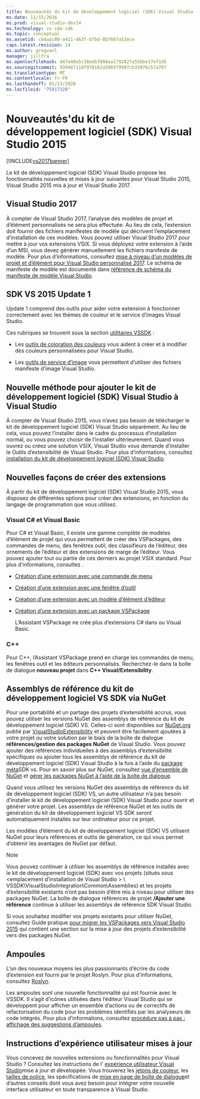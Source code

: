 ```yaml
---
title: Nouveautés du kit de développement logiciel (SDK) Visual Studio 2015 | Microsoft Docs
ms.date: 11/15/2016
ms.prod: visual-studio-dev14
ms.technology: vs-ide-sdk
ms.topic: conceptual
ms.assetid: c64aac80-a411-463f-b7bd-8b7607a52ece
caps.latest.revision: 14
ms.author: gregvanl
manager: jillfra
ms.openlocfilehash: d47e40a5c38eeb7898aa179282fa55bbe17ef1d5
ms.sourcegitcommit: 939407118f978162a590379997cb33076c57a707
ms.translationtype: MT
ms.contentlocale: fr-FR
ms.lasthandoff: 01/13/2020
ms.locfileid: "75917328"
---
```

# <a name="what39s-new-in-the-visual-studio-2015-sdk"></a>Nouveautés&#39;du kit de développement logiciel (SDK) Visual Studio 2015
[!INCLUDE[vs2017banner](../includes/vs2017banner.md)]

Le kit de développement logiciel (SDK) Visual Studio propose les fonctionnalités nouvelles et mises à jour suivantes pour Visual Studio 2015, Visual Studio 2015 mis à jour et Visual Studio 2017.

## <a name="visual-studio-2017"></a>Visual Studio 2017

À compter de Visual Studio 2017, l’analyse des modèles de projet et d’élément personnalisés ne sera plus effectuée. Au lieu de cela, l’extension doit fournir des fichiers manifestes de modèle qui décrivent l’emplacement d’installation de ces modèles. Vous pouvez utiliser Visual Studio 2017 pour mettre à jour vos extensions VSIX. Si vous déployez votre extension à l’aide d’un MSI, vous devez générer manuellement les fichiers manifeste de modèle. Pour plus d’informations, consultez [mise à niveau d’un modèles de projet et d’élément pour Visual Studio personnalisé 2017](/visualstudio/extensibility/upgrading-custom-project-and-item-templates-for-visual-studio-2017?view=vs-2015). Le schéma de manifeste de modèle est documenté dans [référence de schéma du manifeste de modèle Visual Studio](/visualstudio/extensibility/visual-studio-template-manifest-schema-reference).

## <a name="vs-2015-sdk-update-1"></a>SDK VS 2015 Update 1
 Update 1 comprend des outils pour aider votre extension à fonctionner correctement avec les thèmes de couleur et le service d’images Visual Studio.

 Ces rubriques se trouvent sous la section [utilitaires VSSDK](../extensibility/internals/vssdk-utilities.md) :

- Les [outils de coloration des couleurs](../extensibility/internals/color-theming-tools.md) vous aident à créer et à modifier des couleurs personnalisées pour Visual Studio.

- Les [outils de service d’image](../extensibility/internals/image-service-tools.md) vous permettent d’utiliser des fichiers manifeste d’image Visual Studio.

## <a name="new-way-to-add-the-visual-studio-sdk-to-visual-studio"></a>Nouvelle méthode pour ajouter le kit de développement logiciel (SDK) Visual Studio à Visual Studio
 À compter de Visual Studio 2015, vous n’avez pas besoin de télécharger le kit de développement logiciel (SDK) Visual Studio séparément. Au lieu de cela, vous pouvez l’installer dans le cadre du processus d’installation normal, ou vous pouvez choisir de l’installer ultérieurement. Quand vous ouvrez ou créez une solution VSIX, Visual Studio vous demande d’installer le Outils d’extensibilité de Visual Studio. Pour plus d’informations, consultez [installation du kit de développement logiciel (SDK) Visual Studio](../extensibility/installing-the-visual-studio-sdk.md).

## <a name="new-ways-of-creating-extensions"></a>Nouvelles façons de créer des extensions
 À partir du kit de développement logiciel (SDK) Visual Studio 2015, vous disposez de différentes options pour créer des extensions, en fonction du langage de programmation que vous utilisez.

### <a name="visual-c-and-visual-basic"></a>Visual C# et Visual Basic
 Pour C# et Visual Basic, il existe une gamme complète de modèles d’élément de projet qui vous permettent de créer des VSPackages, des commandes de menu, des fenêtres outil, des classifieurs de l’éditeur, des ornements de l’éditeur et des extensions de marge de l’éditeur. Vous pouvez ajouter tout ou partie de ces derniers au projet VSIX standard. Pour plus d'informations, consultez .

- [Création d’une extension avec une commande de menu](../extensibility/creating-an-extension-with-a-menu-command.md)

- [Création d’une extension avec une fenêtre d’outil](../extensibility/creating-an-extension-with-a-tool-window.md)

- [Création d’une extension avec un modèle d’élément d’éditeur](../extensibility/creating-an-extension-with-an-editor-item-template.md)

- [Création d’une extension avec un package VSPackage](../extensibility/creating-an-extension-with-a-vspackage.md)

     L’Assistant VSPackage ne crée plus d’extensions C# dans ou Visual Basic.

### <a name="c"></a>C++
 Pour C++, l’Assistant VSPackage prend en charge les commandes de menu, les fenêtres outil et les éditeurs personnalisés. Recherchez-le dans la boîte de dialogue **nouveau projet** dans  **C++ Visual/Extensibility**.

## <a name="vs-sdk-reference-assemblies-via-nuget"></a>Assemblys de référence du kit de développement logiciel VS SDK via NuGet
 Pour une portabilité et un partage des projets d’extensibilité accrus, vous pouvez utiliser les versions NuGet des assemblys de référence du kit de développement logiciel (SDK) VS.  Celles-ci sont disponibles sur [NuGet.org](https://www.nuget.org/) publié par [VisualStudioExtensibility](https://www.nuget.org/profiles/VisualStudioExtensibility) et peuvent être facilement ajoutées à votre projet ou votre solution par le biais de la boîte de dialogue **références/gestion des packages NuGet** de Visual Studio. Vous pouvez ajouter des références individuelles à des assemblys d’extensibilité spécifiques ou ajouter tous les assemblys de référence du kit de développement logiciel (SDK) Visual Studio à la fois à l’aide du [package méta](https://www.nuget.org/packages/VSSDK_Reference_Assemblies)SDK vs. Pour en savoir plus sur NuGet, consultez [vue d’ensemble de NuGet](/nuget/) et [gérer les packages NuGet à l’aide de la boîte de dialogue](/nuget/consume-packages/install-use-packages-visual-studio).

 Quand vous utilisez les versions NuGet des assemblys de référence du kit de développement logiciel (SDK) VS, un autre utilisateur n’a pas besoin d’installer le kit de développement logiciel (SDK) Visual Studio pour ouvrir et générer votre projet.  Les assemblys de référence NuGet et les outils de génération du kit de développement logiciel VS SDK seront automatiquement installés sur leur ordinateur pour ce projet.

 Les modèles d’élément du kit de développement logiciel (SDK) VS utilisent NuGet pour leurs références et outils de génération, ce qui vous permet d’obtenir les avantages de NuGet par défaut.

> [!NOTE]
> Vous pouvez continuer à utiliser les assemblys de référence installés avec le kit de développement logiciel (SDK) avec vos projets (situés sous \<emplacement d’installation de Visual Studio > \ VSSDK\VisualStudioIntegration\Common\Assemblies) et les projets d’extensibilité existants n’ont pas besoin d’être mis à niveau pour utiliser des packages NuGet.  La boîte de dialogue références de projet **/Ajouter une référence** continue à utiliser les assemblys de référence SDK Visual Studio.
>
> Si vous souhaitez modifier vos projets existants pour utiliser NuGet, consultez Guide pratique [pour migrer les VSPackages vers Visual Studio 2015](../extensibility/how-to-migrate-extensibility-projects-to-visual-studio-2015.md) qui contient une section sur la mise à jour des projets d’extensibilité vers des packages NuGet.

## <a name="light-bulbs"></a>Ampoules
 L’un des nouveaux moyens les plus passionnants d’écrire du code d’extension est fourni par le projet Roslyn. Pour plus d’informations, consultez [Roslyn](https://github.com/dotnet/Roslyn).

 Les ampoules sont une nouvelle fonctionnalité qui est fournie avec le VSSDK. Il s’agit d’icônes utilisées dans l’éditeur Visual Studio qui se développent pour afficher un ensemble d’actions ou de correctifs de refactorisation du code pour les problèmes identifiés par les analyseurs de code intégrés. Pour plus d’informations, consultez [procédure pas à pas : affichage des suggestions d’ampoules](../extensibility/walkthrough-displaying-light-bulb-suggestions.md).

## <a name="updated-user-experience-guidelines"></a>Instructions d’expérience utilisateur mises à jour
 Vous concevez de nouvelles extensions ou fonctionnalités pour Visual Studio ? Consultez les instructions de l' [expérience utilisateur Visual Studio](../extensibility/ux-guidelines/visual-studio-user-experience-guidelines.md)mise à jour et développée.  Vous trouverez les [jetons de couleur](../extensibility/ux-guidelines/shared-colors-for-visual-studio.md), les [tailles de police](../extensibility/ux-guidelines/fonts-and-formatting-for-visual-studio.md), les spécifications de [mise en page de boîte de dialogue](../extensibility/ux-guidelines/layout-for-visual-studio.md)et d’autres conseils dont vous avez besoin pour intégrer votre nouvelle interface utilisateur en toute transparence à Visual Studio.
